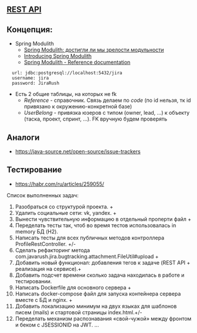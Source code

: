 ## [REST API](http://localhost:8080/doc)

## Концепция:

- Spring Modulith
    - [Spring Modulith: достигли ли мы зрелости модульности](https://habr.com/ru/post/701984/)
    - [Introducing Spring Modulith](https://spring.io/blog/2022/10/21/introducing-spring-modulith)
    - [Spring Modulith - Reference documentation](https://docs.spring.io/spring-modulith/docs/current-SNAPSHOT/reference/html/)

```
  url: jdbc:postgresql://localhost:5432/jira
  username: jira
  password: JiraRush
```

- Есть 2 общие таблицы, на которых не fk
    - _Reference_ - справочник. Связь делаем по _code_ (по id нельзя, тк id привязано к окружению-конкретной базе)
    - _UserBelong_ - привязка юзеров с типом (owner, lead, ...) к объекту (таска, проект, спринт, ...). FK вручную будем
      проверять

## Аналоги

- https://java-source.net/open-source/issue-trackers

## Тестирование

- https://habr.com/ru/articles/259055/

Список выполненных задач:
1. Разобраться со структурой проекта. +
2. Удалить социальные сети: vk, yandex. +
3. Вынести чувствительную информацию в отдельный проперти файл +
4. Переделать тесты так, чтоб во время тестов использовалась in memory БД (H2).
5. Написать тесты для всех публичных методов контроллера ProfileRestController. +/-
6. Сделать рефакторинг метода com.javarush.jira.bugtracking.attachment.FileUtil#upload +
7. Добавить новый функционал: добавления тегов к задаче (REST API + реализация на сервисе).+
8. Добавить подсчет времени сколько задача находилась в работе и тестировании.
9. Написать Dockerfile для основного сервера +
10. Написать docker-compose файл для запуска контейнера сервера вместе с БД и nginx. +
11. Добавить локализацию минимум на двух языках для шаблонов писем (mails) и стартовой страницы index.html.+/-
12. Переделать механизм распознавания «свой-чужой» между фронтом и беком с JSESSIONID на JWT.
...